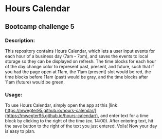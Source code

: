 # Hours Calendar
## Bootcamp challenge 5

### Description:
This repository contains Hours Calendar, which lets a user input events for each hour of a business day (7am - 7pm), and saves the events to local storage so they can be displayed on refresh. The time blocks for each hour of the day change color to represent past, present, and future, such that if you had the page open at 11am, the 11am (present) slot would be red, the time blocks before 11am (past) would be gray, and the time blocks after 11am (future) would be green.

### Usage:
To use Hours Calendar, simply open the app at this [link https://mwegter95.github.io/hours-calendar/](https://mwegter95.github.io/hours-calendar/), and enter text for a time block by clicking to the right of the time (ex. 14:00). After entering text, hit the save button to the right of the text you just entered. Voila! Now your day is easy to plan.


